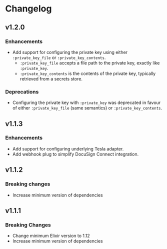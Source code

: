# Changelog

## v1.2.0

### Enhancements

- Add support for configuring the private key using either `:private_key_file`
or `:private_key_contents`.
    - `:private_key_file` accepts a file path to the private key, exactly like
      `:private_key`.
    - `:private_key_contents` is the contents of the private key, typically
      retrieved from a secrets store.

### Deprecations

- Configuring the private key with `:private_key` was deprecated in favour of
either `:private_key_file` (same semantics) or `:private_key_contents`.

## v1.1.3

### Enhancements

- Add support for configuring underlying Tesla adapter.
- Add webhook plug to simplify DocuSign Connect integration.

## v1.1.2

### Breaking changes

- Increase minimum version of dependencies

## v1.1.1

### Breaking Changes

- Change minimum Elixir version to 1.12
- Increase minimum version of dependencies
